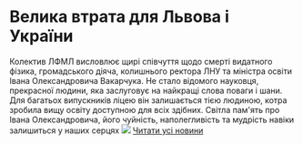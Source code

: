# Велика втрата для Львова і України
Колектив ЛФМЛ висловлює щирі співчуття щодо смерті видатного фізика, громадського діяча, колишнього ректора ЛНУ та міністра освіти Івана Олександровича Вакарчука. Не стало відомого науковця, прекрасної людини, яка заслуговує на найкращі слова поваги і шани.
Для багатьох випускників ліцею він залишається тією людиною, котра зробила вищу освіту доступною для всіх здібних.
Світла пам'ять про Івана Олександровича, його чуйність, наполегливість та мудрість навіки залишиться у наших серцях
![](/images/велика-втрата-для-львова-і-україни/ivakarchuk.jpg)
[Читати усі новини](/news)

